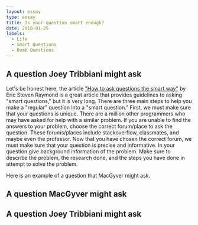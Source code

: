 ```yaml
---
layout: essay
type: essay
title: Is your question smart enough?
date: 2018-01-25
labels:
  - Life
  - Smart Questions
  - Dumb Questions
---
```

<h2>A question Joey Tribbiani might ask</h2>

Let's be honest here, the article <a href="http://www.catb.org/esr/faqs/smart-questions.html">"How to ask questions the smart way"</a> by Eric Steven Raymond is a great article that provides guidelines to asking "smart questions," but it is very long. There are three main steps to help you make a "regular" question into a "smart question." First, we must make sure that your questions is unique. There are a million other programmers who may have asked for help with a similar problem. If you are unable to find the answers to your problem, choose the correct forum/place to ask the question. These forums/places include stackoverflow, classmates, and maybe even the professor. Now that you have chosen the correct forum, we must make sure that your question is precise and informative. In your question give background information of the problem. Make sure to describe the problem, the research done, and the steps you have done in attempt to solve the problem. 

Here is an example of a question that MacGyver might ask.
<h2>A question MacGyver might ask</h2>

<h2>A question Joey Tribbiani might ask</h2>

